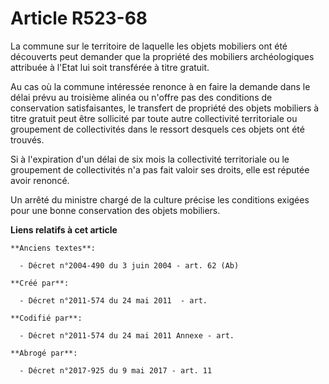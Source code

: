 # Article R523-68

La commune sur le territoire de laquelle les objets mobiliers ont été découverts peut demander que la propriété des mobiliers
archéologiques attribuée à l'Etat lui soit transférée à titre gratuit.

Au cas où la commune intéressée renonce à en faire la demande dans le délai prévu au troisième alinéa ou n'offre pas des
conditions de conservation satisfaisantes, le transfert de propriété des objets mobiliers à titre gratuit peut être sollicité
par toute autre collectivité territoriale ou groupement de collectivités dans le ressort desquels ces objets ont été trouvés.

Si à l'expiration d'un délai de six mois la collectivité territoriale ou le groupement de collectivités n'a pas fait valoir
ses droits, elle est réputée avoir renoncé.

Un arrêté du ministre chargé de la culture précise les conditions exigées pour une bonne conservation des objets mobiliers.

**Liens relatifs à cet article**

	**Anciens textes**:

	  - Décret n°2004-490 du 3 juin 2004 - art. 62 (Ab)

	**Créé par**:

	  - Décret n°2011-574 du 24 mai 2011  - art.

	**Codifié par**:

	  - Décret n°2011-574 du 24 mai 2011 Annexe - art.

	**Abrogé par**:

	  - Décret n°2017-925 du 9 mai 2017 - art. 11
